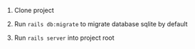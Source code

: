 1. Clone project

2. Run `rails db:migrate` to migrate database sqlite by default

3. Run `rails server` into project root
